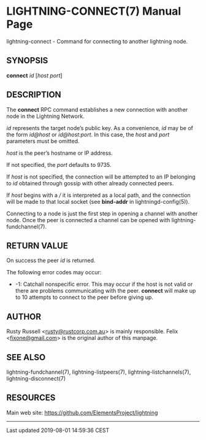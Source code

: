 LIGHTNING-CONNECT(7) Manual Page
================================
lightning-connect - Command for connecting to another lightning node.

SYNOPSIS
--------

**connect** *id* \[*host* *port*\]

DESCRIPTION
-----------

The **connect** RPC command establishes a new connection with another
node in the Lightning Network.

*id* represents the target node’s public key. As a convenience, *id* may
be of the form *id@host* or *id@host:port*. In this case, the *host* and
*port* parameters must be omitted.

*host* is the peer’s hostname or IP address.

If not specified, the *port* defaults to 9735.

If *host* is not specified, the connection will be attempted to an IP
belonging to *id* obtained through gossip with other already connected
peers.

If *host* begins with a */* it is interpreted as a local path, and the
connection will be made to that local socket (see **bind-addr** in
lightningd-config(5)).

Connecting to a node is just the first step in opening a channel with
another node. Once the peer is connected a channel can be opened with
lightning-fundchannel(7).

RETURN VALUE
------------

On success the peer *id* is returned.

The following error codes may occur:
-   -1: Catchall nonspecific error. This may occur if the host is not
    valid or there are problems communicating with the peer. **connect**
    will make up to 10 attempts to connect to the peer before giving up.

AUTHOR
------

Rusty Russell <<rusty@rustcorp.com.au>> is mainly responsible.
Felix <<fixone@gmail.com>> is the original author of this manpage.

SEE ALSO
--------

lightning-fundchannel(7), lightning-listpeers(7),
lightning-listchannels(7), lightning-disconnect(7)

RESOURCES
---------

Main web site: <https://github.com/ElementsProject/lightning>

------------------------------------------------------------------------

Last updated 2019-08-01 14:59:36 CEST
